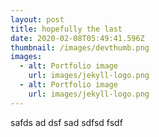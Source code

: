 ```yaml
---
layout: post
title: hopefully the last
date: 2020-02-08T05:49:41.596Z
thumbnail: /images/devthumb.png
images:
  - alt: Portfolio image
    url: images/jekyll-logo.png
  - alt: Portfolio image
    url: images/jekyll-logo.png
---
```

safds ad dsf sad sdfsd fsdf
